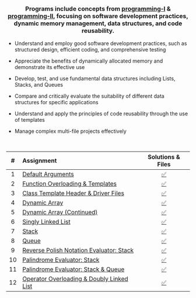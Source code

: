 ### <p align="center"> Programs include concepts from [programming-I](../programming-I) & [programming-II](../programming-II), focusing on software development practices, dynamic memory management, data structures, and code reusability. </p>

* Understand and employ good software development practices, such as structured design, efficient coding, and comprehensive testing

* Appreciate the benefits of dynamically allocated memory and demonstrate its effective use

* Develop, test, and use fundamental data structures including Lists, Stacks, and Queues

* Compare and critically evaluate the suitability of different data structures for specific applications

* Understand and apply the principles of code reusability through the use of templates

* Manage complex multi-file projects effectively

<br>

| # | Assignment | Solutions & Files |
|:---:|:---|:---:|
| 1 | [Default Arguments](assignments/01-defaultArgs/docs) | [:white_check_mark:](./assignments/01-defaultArgs) |
| 2 | [Function Overloading & Templates](assignments/02-max/docs) | [:white_check_mark:](./assignments/02-max) |
| 3 | [Class Template Header & Driver Files](assignments/03-dyad/docs) | [:white_check_mark:](./assignments/03-dyad) |
| 4 | [Dynamic Array](assignments/04-AList/docs) | [:white_check_mark:](./assignments/04-AList) |
| 5 | [Dynamic Array (Continued)](assignments/05-AList/docs) | [:white_check_mark:](./assignments/05-AList) |
| 6 | [Singly Linked List](assignments/06-LList/docs) | [:white_check_mark:](./assignments/06-LList) |
| 7 | [Stack](assignments/07-Stack/docs) | [:white_check_mark:](./assignments/07-Stack) |
| 8 | [Queue](assignments/08-Queue/docs) | [:white_check_mark:](./assignments/08-Queue) |
| 9 | [Reverse Polish Notation Evaluator: Stack](assignments/09-rpnStack/docs) | [:white_check_mark:](./assignments/09-rpnStack) |
| 10 | [Palindrome Evaluator: Stack](assignments/10-palindromes/docs) | [:white_check_mark:](./assignments/10-palindromes) |
| 11 | [Palindrome Evaluator: Stack & Queue](assignments/11-pal2/docs) | [:white_check_mark:](./assignments/11-pal2) |
| 12 | [Operator Overloading & Doubly Linked List](assignments/12-DLList/docs) | [:white_check_mark:](./assignments/12-DLList) |